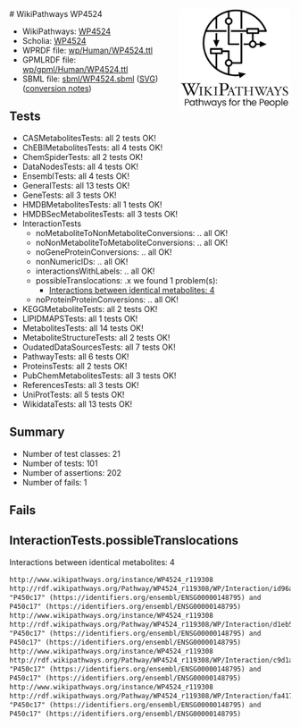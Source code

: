 <img style="float: right; width: 200px" src="../logo.png" />
# WikiPathways WP4524

* WikiPathways: [WP4524](https://identifiers.org/wikipathways:WP4524)
* Scholia: [WP4524](https://scholia.toolforge.org/wikipathways/WP4524)
* WPRDF file: [wp/Human/WP4524.ttl](../wp/Human/WP4524.ttl)
* GPMLRDF file: [wp/gpml/Human/WP4524.ttl](../wp/gpml/Human/WP4524.ttl)
* SBML file: [sbml/WP4524.sbml](../sbml/WP4524.sbml) ([SVG](../sbml/WP4524.svg)) ([conversion notes](../sbml/WP4524.txt))

## Tests
* CASMetabolitesTests: all 2 tests OK!
* ChEBIMetabolitesTests: all 4 tests OK!
* ChemSpiderTests: all 2 tests OK!
* DataNodesTests: all 4 tests OK!
* EnsemblTests: all 4 tests OK!
* GeneralTests: all 13 tests OK!
* GeneTests: all 3 tests OK!
* HMDBMetabolitesTests: all 1 tests OK!
* HMDBSecMetabolitesTests: all 3 tests OK!
* InteractionTests
    * noMetaboliteToNonMetaboliteConversions: .. all OK!
    * noNonMetaboliteToMetaboliteConversions: .. all OK!
    * noGeneProteinConversions: .. all OK!
    * nonNumericIDs: .. all OK!
    * interactionsWithLabels: .. all OK!
    * possibleTranslocations: .x we found 1 problem(s):
        * [Interactions between identical metabolites: 4](#d59038c7)
    * noProteinProteinConversions: .. all OK!
* KEGGMetaboliteTests: all 2 tests OK!
* LIPIDMAPSTests: all 1 tests OK!
* MetabolitesTests: all 14 tests OK!
* MetaboliteStructureTests: all 2 tests OK!
* OudatedDataSourcesTests: all 7 tests OK!
* PathwayTests: all 6 tests OK!
* ProteinsTests: all 2 tests OK!
* PubChemMetabolitesTests: all 3 tests OK!
* ReferencesTests: all 3 tests OK!
* UniProtTests: all 5 tests OK!
* WikidataTests: all 13 tests OK!


## Summary

* Number of test classes: 21
* Number of tests: 101
* Number of assertions: 202
* Number of fails: 1

## Fails

<a name="d59038c7" />

## InteractionTests.possibleTranslocations

Interactions between identical metabolites: 4
```
http://www.wikipathways.org/instance/WP4524_r119308 http://rdf.wikipathways.org/Pathway/WP4524_r119308/WP/Interaction/id96a6c5d4 "P450c17" (https://identifiers.org/ensembl/ENSG00000148795) and 
P450c17" (https://identifiers.org/ensembl/ENSG00000148795)
http://www.wikipathways.org/instance/WP4524_r119308 http://rdf.wikipathways.org/Pathway/WP4524_r119308/WP/Interaction/d1eb5 "P450c17" (https://identifiers.org/ensembl/ENSG00000148795) and 
P450c17" (https://identifiers.org/ensembl/ENSG00000148795)
http://www.wikipathways.org/instance/WP4524_r119308 http://rdf.wikipathways.org/Pathway/WP4524_r119308/WP/Interaction/c9d1a "P450c17" (https://identifiers.org/ensembl/ENSG00000148795) and 
P450c17" (https://identifiers.org/ensembl/ENSG00000148795)
http://www.wikipathways.org/instance/WP4524_r119308 http://rdf.wikipathways.org/Pathway/WP4524_r119308/WP/Interaction/fa417 "P450c17" (https://identifiers.org/ensembl/ENSG00000148795) and 
P450c17" (https://identifiers.org/ensembl/ENSG00000148795)
```

